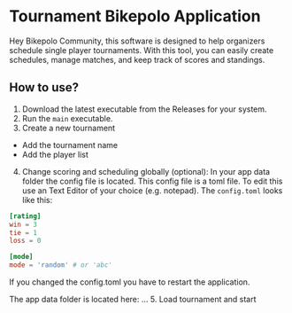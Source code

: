 # Tournament Bikepolo Application
Hey Bikepolo Community,
this software is designed to help organizers schedule single player tournaments. With this tool, you can easily create schedules, manage matches, and keep track of scores and standings.

## How to use?
1. Download the latest executable from the Releases for your system.
2. Run the `main` executable.
3. Create a new tournament
  - Add the tournament name
  - Add the player list
4. Change scoring and scheduling globally (optional):
In your app data folder the config file is located. This config file is a toml file. To edit this use an Text Editor of your choice (e.g. notepad).
The `config.toml` looks like this:
```toml
[rating]
win = 3
tie = 1
loss = 0

[mode]
mode = 'random' # or 'abc'
```
If you changed the config.toml you have to restart the application.

The app data folder is located here:
... 
5. Load tournament and start
